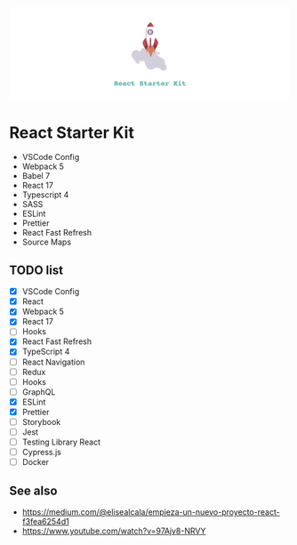 ![alt text](./src/assets/github/react-starter-kit-logo.png "Home preview")
# React Starter Kit

- VSCode Config
- Webpack 5
- Babel 7
- React 17
- Typescript 4
- SASS
- ESLint
- Prettier
- React Fast Refresh
- Source Maps

## TODO list

- [x] VSCode Config
- [x] React
- [x] Webpack 5
- [x] React 17
- [ ] Hooks
- [x] React Fast Refresh
- [x] TypeScript 4
- [ ] React Navigation
- [ ] Redux
- [ ] Hooks
- [ ] GraphQL
- [x] ESLint
- [x] Prettier
- [ ] Storybook
- [ ] Jest
- [ ] Testing Library React
- [ ] Cypress.js
- [ ] Docker

## See also

- https://medium.com/@elisealcala/empieza-un-nuevo-proyecto-react-f3fea6254d1
- https://www.youtube.com/watch?v=97Ajv8-NRVY
